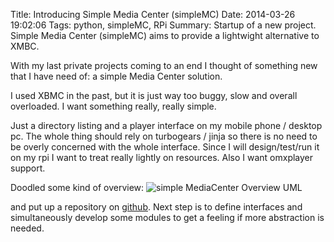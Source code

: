 Title: Introducing Simple Media Center (simpleMC)
Date: 2014-03-26 19:02:06
Tags: python, simpleMC, RPi
Summary: Startup of a new project. Simple Media Center (simpleMC) aims to provide a lightwight alternative to XMBC.

With my last private projects coming to an end I thought of something new that I have need of: a simple Media Center solution.

I used XBMC in the past, but it is just way too buggy, slow and overall overloaded. I want something really, really simple.

Just a directory listing and a player interface on my mobile phone / desktop pc. The whole thing should rely on turbogears / jinja so there is no need to be overly concerned with the whole interface. Since I will design/test/run it on my rpi I want to treat really lightly on resources. Also I want omxplayer support.

Doodled some kind of overview:
![simple MediaCenter Overview UML]({static}/images/simpleMediaServer_Overview.PNG "simpleMediaCenter overview") 

and put up a repository on [github](https://github.com/ingwinlu/simpleMediaCenter). Next step is to define interfaces and simultaneously develop some modules to get a feeling if more abstraction is needed.